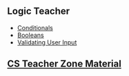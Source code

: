 ## Logic Teacher

* [Conditionals](/courses/csintro1/teacherzone/trimmed-notes/logic/conditions)
* [Booleans](/courses/csintro1/teacherzone/trimmed-notes/logic/booleans)
* [Validating User Input](/courses/csintro1/teacherzone/trimmed-notes/logic/user-input)

## [CS Teacher Zone Material](/courses/csintro1/teacherzone/trimmed-notes/teachers)